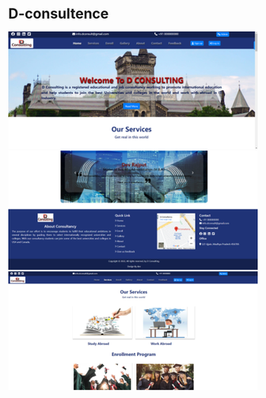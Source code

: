 # D-consultence
![front page image](https://github.com/devraj890/D-consultence/blob/main/image/image1.png?raw=true)
![second image](https://github.com/devraj890/D-consultence/blob/main/image/image2.png?raw=true)
![3 image](https://github.com/devraj890/D-consultence/blob/main/image/image3.png?raw=true)




